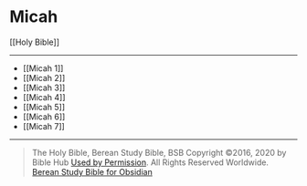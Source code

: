 # Micah

[[Holy Bible]]

---

- [[Micah 1]]
- [[Micah 2]]
- [[Micah 3]]
- [[Micah 4]]
- [[Micah 5]]
- [[Micah 6]]
- [[Micah 7]]

---

> The Holy Bible, Berean Study Bible, BSB
> Copyright &copy;2016, 2020 by Bible Hub
> [Used by Permission](https://berean.bible/terms.htm). All Rights Reserved Worldwide.
> [Berean Study Bible for Obsidian](https://github.com/gapmiss/berean-study-bible-for-obsidian)</small>

